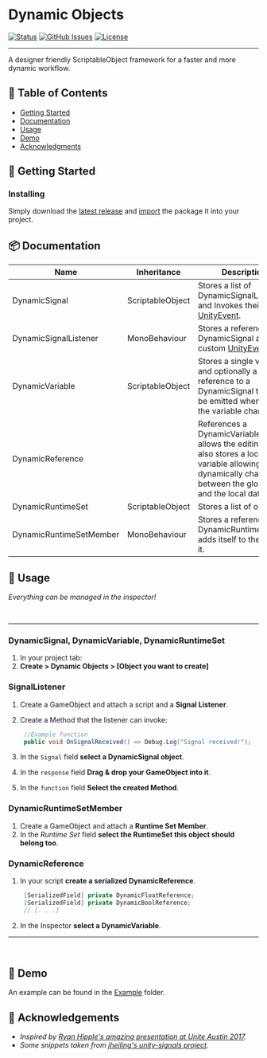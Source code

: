 <h1 align="left">Dynamic Objects</h3>

<div align="left">

[![Status](https://img.shields.io/badge/status-active-success.svg)]()
[![GitHub Issues](https://img.shields.io/github/issues/datlycan/DynamicObjects.svg)](https://github.com/DatLycan/DynamicObjects/issues)
[![License](https://img.shields.io/badge/license-MIT-blue.svg)](/LICENSE)

</div>

---

<p align="left"> A designer friendly ScriptableObject framework for a faster and more dynamic workflow.
    <br> 
</p>

## 📝 Table of Contents

- [Getting Started](#getting_started)
- [Documentation](#documentation)
- [Usage](#usage)
- [Demo](#demo)
- [Acknowledgments](#acknowledgement)

## 🏁 Getting Started <a name = "getting_started"></a>

### Installing

Simply download the [latest release](https://github.com/DatLycan/DynamicObjects/releases) and [import](https://docs.unity3d.com/Manual/AssetPackagesImport.html) the package it into your project.

## 📦 Documentation <a name = "documentation"></a>

| Name              	| Inheritance      	| Description                                                                                                                                                              	|
|-------------------------	|------------------	|--------------------------------------------------------------------------------------------------------------------------------------------------------------------------	|
| DynamicSignal           	| ScriptableObject 	| Stores a list of DynamicSignalListener's and Invokes their stored [UnityEvent](https://docs.unity3d.com/Manual/UnityEvents.html).                                        	|
| DynamicSignalListener   	| MonoBehaviour    	| Stores a reference to a DynamicSignal and a custom [UnityEvent](https://docs.unity3d.com/Manual/UnityEvents.html).                                                       	|
| DynamicVariable         	| ScriptableObject 	| Stores a single variable and optionally a reference to a DynamicSignal that can be emitted whenever the variable changes.                                                	|
| DynamicReference        	|                  	| References a DynamicVariable and allows the editing of it. It also stores a local variable allowing it to dynamically change between the global data and the local data. 	|
| DynamicRuntimeSet       	| ScriptableObject 	| Stores a list of object's.                                                                                                                                               	|
| DynamicRuntimeSetMember 	| MonoBehaviour    	| Stores a reference to a DynamicRuntimeSet and adds itself to the list of it.                                                                                             	|

## 🎈 Usage <a name="usage"></a>

*Everything can be managed in the inspector!*

<br>

---

### DynamicSignal, DynamicVariable, DynamicRuntimeSet
1. In your project tab:<br>
1. **Create > Dynamic Objects > [Object you want to create]** 


### SignalListener

1. Create a GameObject and attach a script and a **Signal Listener**.
2. Create a Method that the listener can invoke:<br>

   ```C#
    //Example function
    public void OnSignalReceived() => Debug.Log("Signal received!");
   ```
3. In the `Signal` field **select a DynamicSignal object**.
4. In the `response` field **Drag & drop your GameObject into it**. 
5. In the `function` field **Select the created Method**.


### DynamicRuntimeSetMember

1. Create a GameObject and attach a **Runtime Set Member**.
2. In the *Runtime Set* field **select the RuntimeSet this object should belong too**.<br>

### DynamicReference

1. In your script **create a serialized DynamicReference**.<br>
   
   ```C#
    [SerializedField] private DynamicFloatReference;
    [SerializedField] private DynamicBoolReference;
    // [. . .]
   ```
2. In the Inspector **select a DynamicVariable**.

---

<br>

## 🎥 Demo <a name = "demo"></a>

An example can be found in the [Example](https://github.com/DatLycan/DynamicObjects/tree/main/Example) folder.


## 🎉 Acknowledgements <a name = "acknowledgement"></a>

- *Inspired by [Ryan Hipple's amazing presentation at Unite Austin 2017](https://youtu.be/raQ3iHhE_Kk?si=wGoeG4MiWgoMsI4S).*<br>
- *Some snippets taken from [jheiling's unity-signals project](https://github.com/jheiling/unity-signals/tree/master).*

